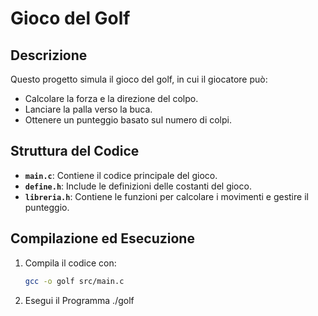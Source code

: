 # Gioco del Golf

## Descrizione
Questo progetto simula il gioco del golf, in cui il giocatore può:
- Calcolare la forza e la direzione del colpo.
- Lanciare la palla verso la buca.
- Ottenere un punteggio basato sul numero di colpi.

## Struttura del Codice
- **`main.c`**: Contiene il codice principale del gioco.
- **`define.h`**: Include le definizioni delle costanti del gioco.
- **`libreria.h`**: Contiene le funzioni per calcolare i movimenti e gestire il punteggio.

## Compilazione ed Esecuzione
1. Compila il codice con:
   ```bash
   gcc -o golf src/main.c
2. Esegui il Programma
   ./golf
